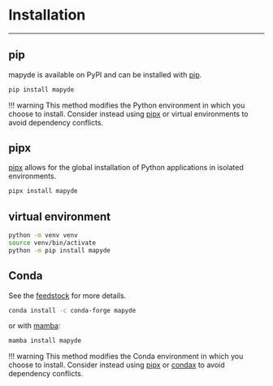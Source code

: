 # Installation

---

## pip

mapyde is available on PyPI and can be installed with
[pip](https://pip.pypa.io).

```bash
pip install mapyde
```

<!-- prettier-ignore -->
!!! warning
    This method modifies the Python environment in which you choose to install. Consider instead using [pipx](#pipx) or virtual environments to avoid dependency conflicts.

## pipx

[pipx](https://github.com/pypa/pipx) allows for the global installation of
Python applications in isolated environments.

```bash
pipx install mapyde
```

## virtual environment

```bash
python -m venv venv
source venv/bin/activate
python -m pip install mapyde
```

## Conda

See the [feedstock](https://github.com/conda-forge/mapyde-feedstock) for more
details.

```bash
conda install -c conda-forge mapyde
```

or with [mamba](https://github.com/mamba-org/mamba):

```bash
mamba install mapyde
```

<!-- prettier-ignore -->
!!! warning
    This method modifies the Conda environment in which you choose to install. Consider instead using [pipx](#pipx) or [condax](https://github.com/mariusvniekerk/condax) to avoid dependency conflicts.
